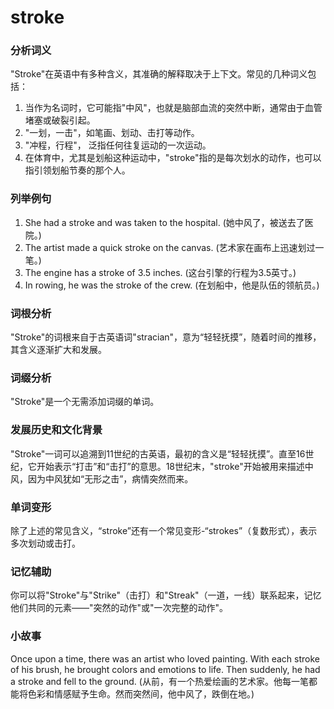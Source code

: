 # stroke

### 分析词义

  

"Stroke"在英语中有多种含义，其准确的解释取决于上下文。常见的几种词义包括：

  

1.  当作为名词时，它可能指"中风"，也就是脑部血流的突然中断，通常由于血管堵塞或破裂引起。
2.  "一划，一击"，如笔画、划动、击打等动作。
3.  "冲程，行程"， 泛指任何往复运动的一次运动。
4.  在体育中，尤其是划船这种运动中，"stroke"指的是每次划水的动作，也可以指引领划船节奏的那个人。

  

### 列举例句

  

1.  She had a stroke and was taken to the hospital. (她中风了，被送去了医院。)
2.  The artist made a quick stroke on the canvas. (艺术家在画布上迅速划过一笔。)
3.  The engine has a stroke of 3.5 inches. (这台引擎的行程为3.5英寸。)
4.  In rowing, he was the stroke of the crew. (在划船中，他是队伍的领航员。)

  

### 词根分析

  

"Stroke"的词根来自于古英语词"stracian"，意为“轻轻抚摸”，随着时间的推移，其含义逐渐扩大和发展。

  

### 词缀分析

  

"Stroke"是一个无需添加词缀的单词。

  

### 发展历史和文化背景

  

"Stroke"一词可以追溯到11世纪的古英语，最初的含义是“轻轻抚摸”。直至16世纪，它开始表示“打击”和“击打”的意思。18世纪末，"stroke"开始被用来描述中风，因为中风犹如“无形之击”，病情突然而来。

  

### 单词变形

  

除了上述的常见含义，“stroke”还有一个常见变形-“strokes”（复数形式），表示多次划动或击打。

  

### 记忆辅助

  

你可以将"Stroke"与"Strike"（击打）和"Streak"（一道，一线）联系起来，记忆他们共同的元素——"突然的动作"或"一次完整的动作"。

  

### 小故事

  

Once upon a time, there was an artist who loved painting. With each stroke of his brush, he brought colors and emotions to life. Then suddenly, he had a stroke and fell to the ground. (从前，有一个热爱绘画的艺术家。他每一笔都能将色彩和情感赋予生命。然而突然间，他中风了，跌倒在地。)
